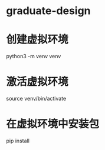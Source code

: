 # graduate-design

# 创建虚拟环境
python3 -m venv venv

# 激活虚拟环境
source venv/bin/activate

# 在虚拟环境中安装包
pip install <package-name>